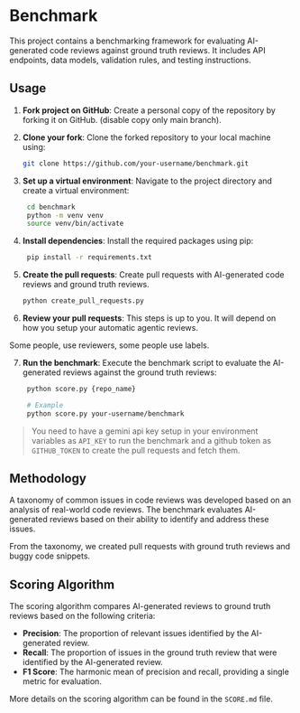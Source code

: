 # Benchmark

This project contains a benchmarking framework for evaluating AI-generated code reviews against ground truth reviews. It includes API endpoints, data models, validation rules, and testing instructions.

## Usage

1. **Fork project on GitHub**: Create a personal copy of the repository by forking it on GitHub. (disable copy only main branch).

2. **Clone your fork**: Clone the forked repository to your local machine using:
   ```bash
   git clone https://github.com/your-username/benchmark.git
   ```

3. **Set up a virtual environment**: Navigate to the project directory and create a virtual environment:
   ```bash
    cd benchmark
    python -m venv venv
    source venv/bin/activate
   ``` 

4. **Install dependencies**: Install the required packages using pip:
   ```bash
    pip install -r requirements.txt
    ```

5. **Create the pull requests**: Create pull requests with AI-generated code reviews and ground truth reviews.
   ```bash
   python create_pull_requests.py
   ```

6. **Review your pull requests**: This steps is up to you. It will depend on how you setup your automatic agentic reviews. 

Some people, use reviewers, some people use labels.

7. **Run the benchmark**: Execute the benchmark script to evaluate the AI-generated reviews against the ground truth reviews:
   ```bash
    python score.py {repo_name} 

    # Example
    python score.py your-username/benchmark
   ```

> You need to have a gemini api key setup in your environment variables as `API_KEY` to run the benchmark and a github token as `GITHUB_TOKEN` to create the pull requests and fetch them.

## Methodology

A taxonomy of common issues in code reviews was developed based on an analysis of real-world code reviews. The benchmark evaluates AI-generated reviews based on their ability to identify and address these issues.

From the taxonomy, we created pull requests with ground truth reviews and buggy code snippets.


## Scoring Algorithm

The scoring algorithm compares AI-generated reviews to ground truth reviews based on the following criteria:
- **Precision**: The proportion of relevant issues identified by the AI-generated review.
- **Recall**: The proportion of issues in the ground truth review that were identified by the AI-generated review.
- **F1 Score**: The harmonic mean of precision and recall, providing a single metric for evaluation.

More details on the scoring algorithm can be found in the `SCORE.md` file.